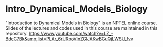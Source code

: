 # Intro_Dynamical_Models_Biology
"Introduction to Dynamical Models in Biology" is an NPTEL online course. Slides of the lectures and codes used in this course are maintained in this repository.  https://www.youtube.com/watch?v=LZ_-BdcC7Bk&amp;list=PLAr_6rURpoVinZGlJAKwBGuQjLWSU_fvv
